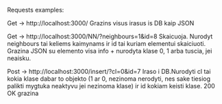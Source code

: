 Requests examples:

Get -> http://localhost:3000/ Grazins visus irasus is DB kaip JSON

Get -> http://localhost:3000/NN/?neighbours=1&id=8 Skaicuoja. Nurodyt neighbours tai keliems kaimynams ir id tai kuriam elementui skaiciuoti. Grazina JSON su elemento visa info + nurodyta klase 0, 1 arba tuscia, jei neaisku.

Post -> http://localhost:3000/insert/?cl=0&id=7 Iraso i DB.Nurodyti cl tai kokia klase dabar to objekto (1 ar 0, nezinoma nerodyti, nes sake tiesiog palikti mygtuka neaktyvu jei nezinoma klase) ir id kokiam keisti klase. 200 OK grazina
    
 

